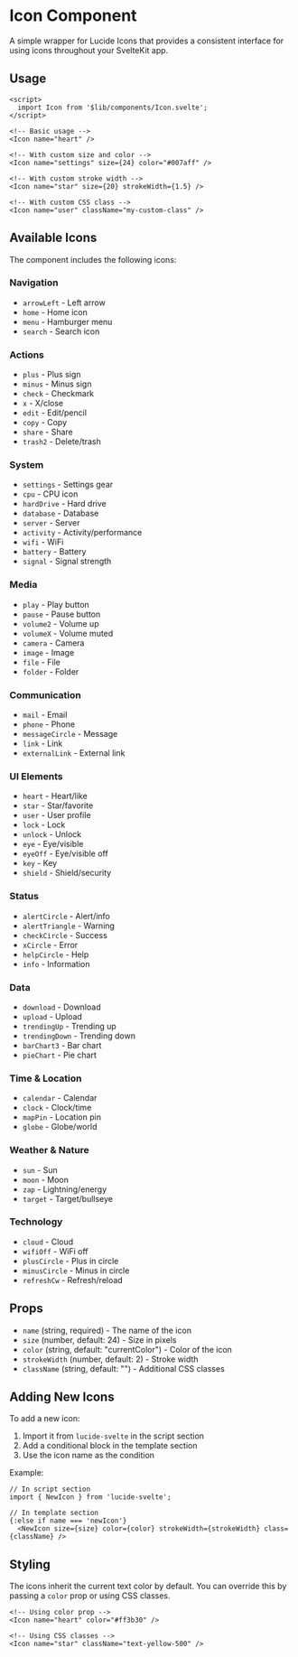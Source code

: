 # Icon Component

A simple wrapper for Lucide Icons that provides a consistent interface for using icons throughout your SvelteKit app.

## Usage

```svelte
<script>
  import Icon from '$lib/components/Icon.svelte';
</script>

<!-- Basic usage -->
<Icon name="heart" />

<!-- With custom size and color -->
<Icon name="settings" size={24} color="#007aff" />

<!-- With custom stroke width -->
<Icon name="star" size={20} strokeWidth={1.5} />

<!-- With custom CSS class -->
<Icon name="user" className="my-custom-class" />
```

## Available Icons

The component includes the following icons:

### Navigation
- `arrowLeft` - Left arrow
- `home` - Home icon
- `menu` - Hamburger menu
- `search` - Search icon

### Actions
- `plus` - Plus sign
- `minus` - Minus sign
- `check` - Checkmark
- `x` - X/close
- `edit` - Edit/pencil
- `copy` - Copy
- `share` - Share
- `trash2` - Delete/trash

### System
- `settings` - Settings gear
- `cpu` - CPU icon
- `hardDrive` - Hard drive
- `database` - Database
- `server` - Server
- `activity` - Activity/performance
- `wifi` - WiFi
- `battery` - Battery
- `signal` - Signal strength

### Media
- `play` - Play button
- `pause` - Pause button
- `volume2` - Volume up
- `volumeX` - Volume muted
- `camera` - Camera
- `image` - Image
- `file` - File
- `folder` - Folder

### Communication
- `mail` - Email
- `phone` - Phone
- `messageCircle` - Message
- `link` - Link
- `externalLink` - External link

### UI Elements
- `heart` - Heart/like
- `star` - Star/favorite
- `user` - User profile
- `lock` - Lock
- `unlock` - Unlock
- `eye` - Eye/visible
- `eyeOff` - Eye/visible off
- `key` - Key
- `shield` - Shield/security

### Status
- `alertCircle` - Alert/info
- `alertTriangle` - Warning
- `checkCircle` - Success
- `xCircle` - Error
- `helpCircle` - Help
- `info` - Information

### Data
- `download` - Download
- `upload` - Upload
- `trendingUp` - Trending up
- `trendingDown` - Trending down
- `barChart3` - Bar chart
- `pieChart` - Pie chart

### Time & Location
- `calendar` - Calendar
- `clock` - Clock/time
- `mapPin` - Location pin
- `globe` - Globe/world

### Weather & Nature
- `sun` - Sun
- `moon` - Moon
- `zap` - Lightning/energy
- `target` - Target/bullseye

### Technology
- `cloud` - Cloud
- `wifiOff` - WiFi off
- `plusCircle` - Plus in circle
- `minusCircle` - Minus in circle
- `refreshCw` - Refresh/reload

## Props

- `name` (string, required) - The name of the icon
- `size` (number, default: 24) - Size in pixels
- `color` (string, default: "currentColor") - Color of the icon
- `strokeWidth` (number, default: 2) - Stroke width
- `className` (string, default: "") - Additional CSS classes

## Adding New Icons

To add a new icon:

1. Import it from `lucide-svelte` in the script section
2. Add a conditional block in the template section
3. Use the icon name as the condition

Example:
```svelte
// In script section
import { NewIcon } from 'lucide-svelte';

// In template section
{:else if name === 'newIcon'}
  <NewIcon size={size} color={color} strokeWidth={strokeWidth} class={className} />
```

## Styling

The icons inherit the current text color by default. You can override this by passing a `color` prop or using CSS classes.

```svelte
<!-- Using color prop -->
<Icon name="heart" color="#ff3b30" />

<!-- Using CSS classes -->
<Icon name="star" className="text-yellow-500" />
``` 
